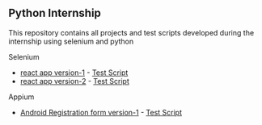 ## Python Internship
This repository contains all projects and test scripts developed during the internship using selenium and python

Selenium
- [react app version-1](https://github.com/uday-kiran77/Python-Internship/tree/main/selenium/app/v1) - [Test Script](https://github.com/uday-kiran77/Python-Internship/blob/main/selenium/app/v1/test_script.py)
- [react app version-2](https://github.com/uday-kiran77/Python-Internship/tree/main/selenium/app/v2) - [Test Script](https://github.com/uday-kiran77/Python-Internship/blob/main/selenium/app/v2/test_script.py)

Appium
- [Android Registration form version-1](https://github.com/uday-kiran77/Python-Internship/tree/main/appium/app_v1) - [Test Script](https://github.com/uday-kiran77/Python-Internship/blob/main/appium/app_v1/test_script.py)
